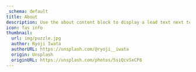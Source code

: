 ```yaml
---
_schema: default
title: About
description: Use the about content block to display a lead text next to a featured illustration.
icon: fas info
thumbnail:
  url: img/puzzle.jpg
  author: Ryoji Iwata
  authorURL: https://unsplash.com/@ryoji__iwata
  origin: Unsplash
  originURL: https://unsplash.com/photos/5siQcvSxCP8
---
```


